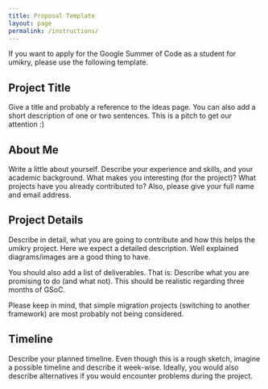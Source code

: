 ```yaml
---
title: Proposal Template
layout: page
permalink: /instructions/
---
```


If you want to apply for the Google Summer of Code as a student for umikry,
please use the following template.

## Project Title

Give a title and probably a reference to the ideas page. You can also add a
short description of one or two sentences. This is a pitch to get our attention
:)

## About Me

Write a little about yourself. Describe your experience and skills, and your
academic background. What makes you interesting (for the project)? What projects
have you already contributed to? Also, please give your full name and email
address.

## Project Details

Describe in detail, what you are going to contribute and how this helps the
umikry project. Here we expect a detailed description. Well explained
diagrams/images are a good thing to have.

You should also add a list of deliverables. That is: Describe what you are
promising to do (and what not). This should be realistic regarding three months
of GSoC.

Please keep in mind, that simple migration projects (switching to another
framework) are most probably not being considered.

## Timeline

Describe your planned timeline. Even though this is a rough sketch, imagine a
possible timeline and describe it week-wise. Ideally, you would also describe
alternatives if you would encounter problems during the project.
